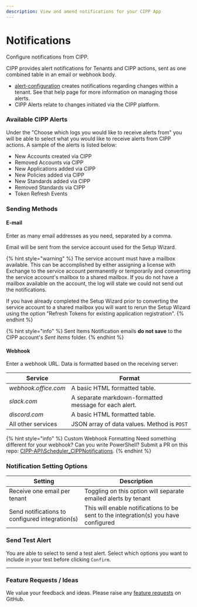 ```yaml
---
description: View and amend notifications for your CIPP App
---
```


# Notifications

Configure notifications from CIPP.

CIPP provides alert notifications for Tenants and CIPP actions, sent as one combined table in an email or webhook body.

* [alert-configuration](../../tenant/administration/alert-configuration/ "mention") creates notifications regarding changes within a tenant. See that help page for more information on managing those alerts.
* CIPP Alerts relate to changes initiated via the CIPP platform.

### Available CIPP Alerts

Under the "Choose which logs you would like to receive alerts from" you will be able to select what you would like to receive alerts from CIPP actions. A sample of the alerts is listed below:

* New Accounts created via CIPP
* Removed Accounts via CIPP
* New Applications added via CIPP
* New Policies added via CIPP
* New Standards added via CIPP
* Removed Standards via CIPP
* Token Refresh Events

### Sending Methods

#### E-mail

Enter as many email addresses as you need, separated by a comma.

Email will be sent from the service account used for the Setup Wizard.&#x20;

{% hint style="warning" %}
The service account must have a mailbox available. This can be accomplished by either assigning a license with Exchange to the service account permanently or temporarily and converting the service account's mailbox to a shared mailbox. If you do not have a mailbox available on the account, the log will state we could not send out the notifications.

If you have already completed the Setup Wizard prior to converting the service account to a shared mailbox you will want to rerun the Setup Wizard using the option "Refresh Tokens for existing application registration".
{% endhint %}

{% hint style="info" %}
Sent Items Notification emails **do not save** to the CIPP account's _Sent Items_ folder.
{% endhint %}

#### Webhook

Enter a webhook URL. Data is formatted based on the receiving server:

| Service              | Format                                                |
| -------------------- | ----------------------------------------------------- |
| _webhook.office.com_ | A basic HTML formatted table.                         |
| _slack.com_          | A separate markdown-formatted message for each alert. |
| _discord.com_        | A basic HTML formatted table.                         |
| All other services   | JSON array of data values. Method is `POST`           |

{% hint style="info" %}
Custom Webhook Formatting Need something different for your webhook? Can you write PowerShell? Submit a PR on this repo: [CIPP-API\Scheduler\_CIPPNotifications](https://github.com/KelvinTegelaar/CIPP-API/tree/dev/Scheduler_CIPPNotifications).
{% endhint %}

### Notification Setting Options

| Setting                                         | Description                                                                         |
| ----------------------------------------------- | ----------------------------------------------------------------------------------- |
| Receive one email per tenant                    | Toggling on this option will separate emailed alerts by tenant                      |
| Send notifications to configured integration(s) | This will enable notifications to be sent to the integration(s) you have configured |

### Send Test Alert

You are able to select to send a test alert. Select which options you want to include in your test before clicking `Confirm`.

***

### Feature Requests / Ideas

We value your feedback and ideas. Please raise any [feature requests](https://github.com/KelvinTegelaar/CIPP/issues/new?assignees=\&labels=enhancement%2Cno-priority\&projects=\&template=feature.yml\&title=%5BFeature+Request%5D%3A+) on GitHub.
